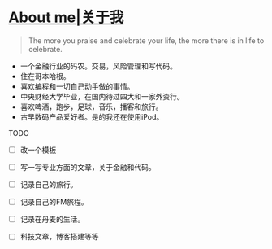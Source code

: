# [About me|关于我](https://github.com/cufezhusy/szhu.github.io/issues/2)

> The more you praise and celebrate your life, the more there is in life to celebrate.

- 一个金融行业的码农。交易，风险管理和写代码。
- 住在哥本哈根。
- 喜欢编程和一切自己动手做的事情。
- 中央财经大学毕业，在国内待过四大和一家外资行。
- 喜欢啤酒，跑步，足球，音乐，播客和旅行。
- 古早数码产品爱好者。是的我还在使用iPod。

TODO

- [ ] 改一个模板
- [ ] 写一写专业方面的文章，关于金融和代码。
- [ ] 记录自己的旅行。
- [ ] 记录自己的FM旅程。
- [ ] 记录在丹麦的生活。
- [ ] 科技文章，博客搭建等等

